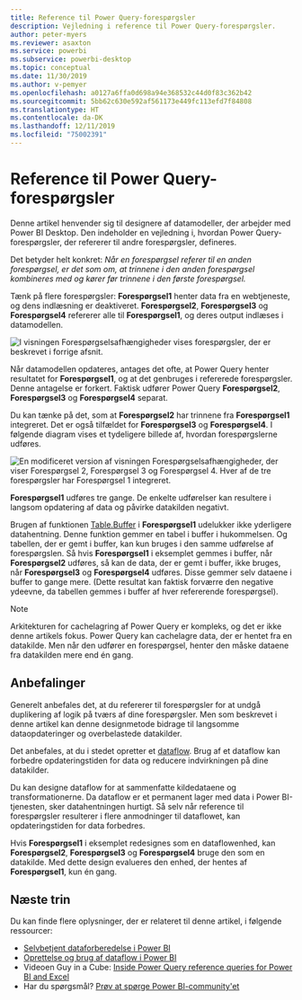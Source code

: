 ```yaml
---
title: Reference til Power Query-forespørgsler
description: Vejledning i reference til Power Query-forespørgsler.
author: peter-myers
ms.reviewer: asaxton
ms.service: powerbi
ms.subservice: powerbi-desktop
ms.topic: conceptual
ms.date: 11/30/2019
ms.author: v-pemyer
ms.openlocfilehash: a0127a6ffa0d698a94e368532c44d0f83c362b42
ms.sourcegitcommit: 5bb62c630e592af561173e449fc113efd7f84808
ms.translationtype: HT
ms.contentlocale: da-DK
ms.lasthandoff: 12/11/2019
ms.locfileid: "75002391"
---
```

# <a name="referencing-power-query-queries"></a>Reference til Power Query-forespørgsler

Denne artikel henvender sig til designere af datamodeller, der arbejder med Power BI Desktop. Den indeholder en vejledning i, hvordan Power Query-forespørgsler, der refererer til andre forespørgsler, defineres.

Det betyder helt konkret: _Når en forespørgsel referer til en anden forespørgsel, er det som om, at trinnene i den anden forespørgsel kombineres med og kører før trinnene i den første forespørgsel._

Tænk på flere forespørgsler: **Forespørgsel1** henter data fra en webtjeneste, og dens indlæsning er deaktiveret. **Forespørgsel2**, **Forespørgsel3** og **Forespørgsel4** refererer alle til **Forespørgsel1**, og deres output indlæses i datamodellen.

![I visningen Forespørgselsafhængigheder vises forespørgsler, der er beskrevet i forrige afsnit.](media/power-query-referenced-queries/query-dependencies-web-service.png)

Når datamodellen opdateres, antages det ofte, at Power Query henter resultatet for **Forespørgsel1**, og at det genbruges i refererede forespørgsler. Denne antagelse er forkert. Faktisk udfører Power Query **Forespørgsel2**, **Forespørgsel3** og **Forespørgsel4** separat.

Du kan tænke på det, som at **Forespørgsel2** har trinnene fra **Forespørgsel1** integreret. Det er også tilfældet for **Forespørgsel3** og **Forespørgsel4**. I følgende diagram vises et tydeligere billede af, hvordan forespørgslerne udføres.

![En modificeret version af visningen Forespørgselsafhængigheder, der viser Forespørgsel 2, Forespørgsel 3 og Forespørgsel 4. Hver af de tre forespørgsler har Forespørgsel 1 integreret.](media/power-query-referenced-queries/query-dependencies-web-service-concept.png)

**Forespørgsel1** udføres tre gange. De enkelte udførelser kan resultere i langsom opdatering af data og påvirke datakilden negativt.

Brugen af funktionen [Table.Buffer](/powerquery-m/table-buffer) i **Forespørgsel1** udelukker ikke yderligere datahentning. Denne funktion gemmer en tabel i buffer i hukommelsen. Og tabellen, der er gemt i buffer, kan kun bruges i den samme udførelse af forespørgslen. Så hvis **Forespørgsel1** i eksemplet gemmes i buffer, når **Forespørgsel2** udføres, så kan de data, der er gemt i buffer, ikke bruges, når **Forespørgsel3** og **Forespørgsel4** udføres. Disse gemmer selv dataene i buffer to gange mere. (Dette resultat kan faktisk forværre den negative ydeevne, da tabellen gemmes i buffer af hver refererende forespørgsel).

> [!NOTE]
> Arkitekturen for cachelagring af Power Query er kompleks, og det er ikke denne artikels fokus. Power Query kan cachelagre data, der er hentet fra en datakilde. Men når den udfører en forespørgsel, henter den måske dataene fra datakilden mere end én gang.

## <a name="recommendations"></a>Anbefalinger

Generelt anbefales det, at du refererer til forespørgsler for at undgå duplikering af logik på tværs af dine forespørgsler. Men som beskrevet i denne artikel kan denne designmetode bidrage til langsomme dataopdateringer og overbelastede datakilder.

Det anbefales, at du i stedet opretter et [dataflow](../service-dataflows-overview.md). Brug af et dataflow kan forbedre opdateringstiden for data og reducere indvirkningen på dine datakilder.

Du kan designe dataflow for at sammenfatte kildedataene og transformationerne. Da dataflow er et permanent lager med data i Power BI-tjenesten, sker datahentningen hurtigt. Så selv når reference til forespørgsler resulterer i flere anmodninger til dataflowet, kan opdateringstiden for data forbedres.

Hvis **Forespørgsel1** i eksemplet redesignes som en dataflowenhed, kan **Forespørgsel2**, **Forespørgsel3** og **Forespørgsel4** bruge den som en datakilde. Med dette design evalueres den enhed, der hentes af **Forespørgsel1**, kun én gang.

## <a name="next-steps"></a>Næste trin

Du kan finde flere oplysninger, der er relateret til denne artikel, i følgende ressourcer:

- [Selvbetjent dataforberedelse i Power BI](../service-dataflows-overview.md)
- [Oprettelse og brug af dataflow i Power BI](../service-dataflows-create-use.md)
- Videoen Guy in a Cube: [Inside Power Query reference queries for Power BI and Excel](https://www.youtube.com/watch?v=3uKNNZqBIkg)
- Har du spørgsmål? [Prøv at spørge Power BI-community'et](https://community.powerbi.com/)

